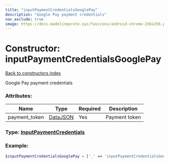```yaml
---
title: "inputPaymentCredentialsGooglePay"
description: "Google Pay payment credentials"
nav_exclude: true
image: https://docs.madelineproto.xyz/favicons/android-chrome-256x256.png
---
```

# Constructor: inputPaymentCredentialsGooglePay  
[Back to constructors index](/API_docs/constructors/index.html)



Google Pay payment credentials

### Attributes:

| Name     |    Type       | Required | Description |
|----------|---------------|----------|-------------|
|payment\_token|[DataJSON](/API_docs/types/DataJSON.html) | Yes|Payment token|



### Type: [InputPaymentCredentials](/API_docs/types/InputPaymentCredentials.html)


### Example:

```php
$inputPaymentCredentialsGooglePay = ['_' => 'inputPaymentCredentialsGooglePay', 'payment_token' => DataJSON];
```  
